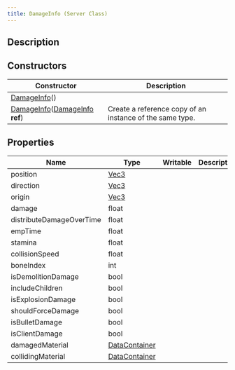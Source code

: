 ```yaml
---
title: DamageInfo (Server Class)
---
```

## Description

## Constructors

| Constructor                                                                                          | Description                                              |
| ---------------------------------------------------------------------------------------------------- | -------------------------------------------------------- |
| [DamageInfo](/vext/ref/cls/srv/damageinfo)()                                                      |                                                          |
| [DamageInfo](/vext/ref/cls/srv/damageinfo)([DamageInfo](/vext/ref/cls/srv/damageinfo) **ref**) | Create a reference copy of an instance of the same type. |

## Properties

| Name                     | Type                                                | Writable | Description |
| ------------------------ | --------------------------------------------------- | -------- | ----------- |
| position                 | [Vec3](/vext/ref/cls/shr/vec3)                   |          |             |
| direction                | [Vec3](/vext/ref/cls/shr/vec3)                   |          |             |
| origin                   | [Vec3](/vext/ref/cls/shr/vec3)                   |          |             |
| damage                   | float                                               |          |             |
| distributeDamageOverTime | float                                               |          |             |
| empTime                  | float                                               |          |             |
| stamina                  | float                                               |          |             |
| collisionSpeed           | float                                               |          |             |
| boneIndex                | int                                                 |          |             |
| isDemolitionDamage       | bool                                                |          |             |
| includeChildren          | bool                                                |          |             |
| isExplosionDamage        | bool                                                |          |             |
| shouldForceDamage        | bool                                                |          |             |
| isBulletDamage           | bool                                                |          |             |
| isClientDamage           | bool                                                |          |             |
| damagedMaterial          | [DataContainer](/vext/ref/cls/shr/datacontainer) |          |             |
| collidingMaterial        | [DataContainer](/vext/ref/cls/shr/datacontainer) |          |             |
